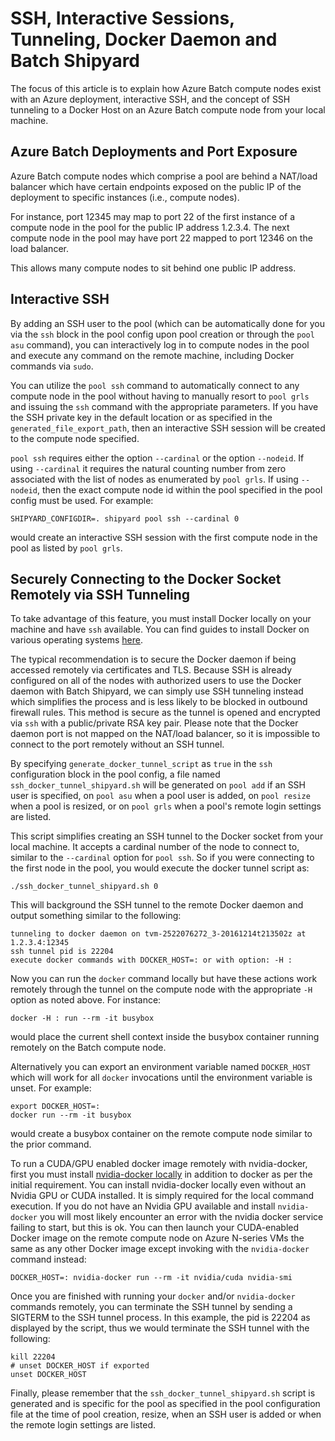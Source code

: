 # SSH, Interactive Sessions, Tunneling, Docker Daemon and Batch Shipyard
The focus of this article is to explain how Azure Batch compute nodes exist
with an Azure deployment, interactive SSH, and the concept of SSH tunneling
to a Docker Host on an Azure Batch compute node from your local machine.

## Azure Batch Deployments and Port Exposure
Azure Batch compute nodes which comprise a pool are behind a NAT/load balancer
which have certain endpoints exposed on the public IP of the deployment to
specific instances (i.e., compute nodes).

For instance, port 12345 may map to port 22 of the first instance of a
compute node in the pool for the public IP address 1.2.3.4. The next compute
node in the pool may have port 22 mapped to port 12346 on the load balancer.

This allows many compute nodes to sit behind one public IP address.

## Interactive SSH
By adding an SSH user to the pool (which can be automatically done for you
via the `ssh` block in the pool config upon pool creation or through the
`pool asu` command), you can interactively log in to compute nodes in the
pool and execute any command on the remote machine, including Docker
commands via `sudo`.

You can utilize the `pool ssh` command to automatically connect to any
compute node in the pool without having to manually resort to `pool grls`
and issuing the `ssh` command with the appropriate parameters. If you have
the SSH private key in the default location or as specified in the
`generated_file_export_path`, then an interactive SSH session will be
created to the compute node specified.

`pool ssh` requires either the option `--cardinal` or the option `--nodeid`.
If using `--cardinal` it requires the natural counting number from zero
associated with the list of nodes as enumerated by `pool grls`. If using
`--nodeid`, then the exact compute node id within the pool specified in
the pool config must be used. For example:

```shell
SHIPYARD_CONFIGDIR=. shipyard pool ssh --cardinal 0
```

would create an interactive SSH session with the first compute node in the
pool as listed by `pool grls`.

## Securely Connecting to the Docker Socket Remotely via SSH Tunneling
To take advantage of this feature, you must install Docker locally on your
machine and have `ssh` available. You can find guides to install Docker
on various operating systems [here](https://docs.docker.com/engine/installation/).

The typical recommendation is to secure the Docker daemon if being
accessed remotely via certificates and TLS. Because SSH is already configured
on all of the nodes with authorized users to use the Docker daemon with
Batch Shipyard, we can simply use SSH tunneling instead which simplifies
the process and is less likely to be blocked in outbound firewall rules.
This method is secure as the tunnel is opened and encrypted via `ssh` with
a public/private RSA key pair. Please note that the Docker daemon port
is not mapped on the NAT/load balancer, so it is impossible to connect to
the port remotely without an SSH tunnel.

By specifying `generate_docker_tunnel_script` as `true` in the `ssh`
configuration block in the pool config, a file named
`ssh_docker_tunnel_shipyard.sh` will be generated on `pool add` if an
SSH user is specified, on `pool asu` when a pool user is added, on
`pool resize` when a pool is resized, or on `pool grls` when a pool's
remote login settings are listed.

This script simplifies creating an SSH tunnel to the Docker socket from
your local machine. It accepts a cardinal number of the node to connect
to, similar to the `--cardinal` option for `pool ssh`. So if you were
connecting to the first node in the pool, you would execute the docker
tunnel script as:

```shell
./ssh_docker_tunnel_shipyard.sh 0
```

This will background the SSH tunnel to the remote Docker daemon and output
something similar to the following:

```
tunneling to docker daemon on tvm-2522076272_3-20161214t213502z at 1.2.3.4:12345
ssh tunnel pid is 22204
execute docker commands with DOCKER_HOST=: or with option: -H :
```

Now you can run the `docker` command locally but have these actions
work remotely through the tunnel on the compute node with the appropriate
`-H` option as noted above. For instance:

```shell
docker -H : run --rm -it busybox
```

would place the current shell context inside the busybox container running
remotely on the Batch compute node.

Alternatively you can export an environment variable named `DOCKER_HOST`
which will work for all `docker` invocations until the environment variable
is unset. For example:

```shell
export DOCKER_HOST=:
docker run --rm -it busybox
```

would create a busybox container on the remote compute node similar to
the prior command.

To run a CUDA/GPU enabled docker image remotely with nvidia-docker, first you
must install
[nvidia-docker locally](https://github.com/NVIDIA/nvidia-docker/wiki/Installation)
in addition to docker as per the initial requirement. You can install
nvidia-docker locally even without an Nvidia GPU or CUDA installed. It is
simply required for the local command execution. If you do not have an Nvidia
GPU available and install `nvidia-docker` you will most likely encounter an
error with the nvidia docker service failing to start, but this is ok. You
can then launch your CUDA-enabled Docker image on the remote compute node
on Azure N-series VMs the same as any other Docker image except invoking
with the `nvidia-docker` command instead:

```shell
DOCKER_HOST=: nvidia-docker run --rm -it nvidia/cuda nvidia-smi
```

Once you are finished with running your `docker` and/or `nvidia-docker`
commands remotely, you can terminate the SSH tunnel by sending a SIGTERM to
the SSH tunnel process. In this example, the pid is 22204 as displayed by
the script, thus we would terminate the SSH tunnel with the following:

```shell
kill 22204
# unset DOCKER_HOST if exported
unset DOCKER_HOST
```

Finally, please remember that the `ssh_docker_tunnel_shipyard.sh` script
is generated and is specific for the pool as specified in the pool
configuration file at the time of pool creation, resize, when an SSH user
is added or when the remote login settings are listed.
